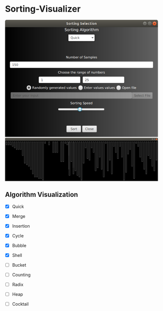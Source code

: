# Sorting-Visualizer

<div align = "center">
 <img src="src/Screenshot%20from%202020-06-02%2015-27-48.png">
</div>

<div align = "center">
 <img src="src/Screenshot%20from%202020-06-02%2015-32-01.png">
</div>

## Algorithm Visualization
- [x] Quick
- [x] Merge
- [x] Insertion
- [x] Cycle
- [x] Bubble
- [x] Shell
- [ ] Bucket
- [ ] Counting
- [ ] Radix
- [ ] Heap
- [ ] Cocktail

